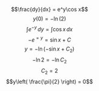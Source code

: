 $$\frac{dy}{dx} = e^y\cos x$$
$$y(0)=-\ln(2)$$
$$\int e^{-y} \, dy =\int \cos x \, dx $$
$$-e^{=y}=\sin x+C$$
$$y=-\ln(-\sin x+C_{2})$$
$$-\ln{2} = -\ln{C_{2}}$$
$$C_{2} = 2$$
$$y\left( \frac{\pi}{2} \right) = 0$$
